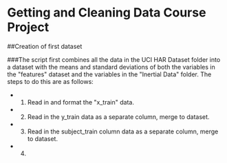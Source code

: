 Getting and Cleaning Data Course Project
===================================
##Creation of first dataset

###The script first combines all the data in the UCI HAR Dataset folder into a dataset with the means and standard deviations of both the variables in the "features" dataset and the variables in the "Inertial Data" folder. The steps to do this are as follows:
* 1. Read in and format the "x_train" data.
* 2. Read in the y_train data as a separate column, merge to dataset.
* 3. Read in the subject_train column data as a separate column, merge to dataset.
* 4. 

